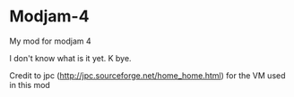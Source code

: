 Modjam-4
========

My mod for modjam 4

I don't know what is it yet. K bye.

Credit to jpc (http://jpc.sourceforge.net/home_home.html) for the VM used in this mod

